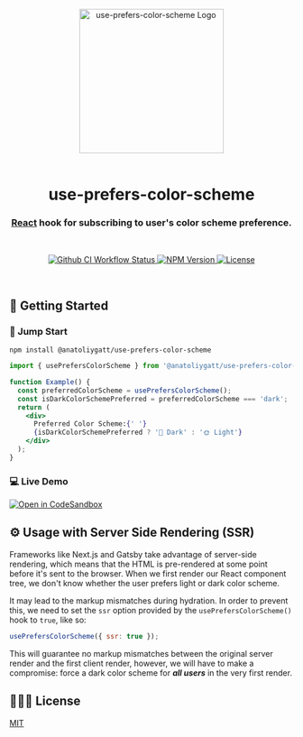 <br>

<div align="center">
  <img src="https://i.imgur.com/71mYMjx.png" width="256" alt="use-prefers-color-scheme Logo">
</div>

<br>

<h1 align="center">use-prefers-color-scheme</h1>
<h3 align="center"><a href="https://reactjs.org">React</a> hook for subscribing to user's color scheme preference.</h3>

<br>

<p align="center">
  <a href="https://github.com/anatoliygatt/use-prefers-color-scheme/actions?query=workflow%3ACI">
    <img src="https://img.shields.io/github/workflow/status/anatoliygatt/use-prefers-color-scheme/CI/master?style=for-the-badge&logo=github&label=CI&labelColor=000000" alt="Github CI Workflow Status">
  </a>
  <a href="https://www.npmjs.com/package/@anatoliygatt/use-prefers-color-scheme">
    <img src="https://img.shields.io/npm/v/@anatoliygatt/use-prefers-color-scheme.svg?style=for-the-badge&logo=npm&labelColor=000000" alt="NPM Version">
  </a>
  <a href="https://github.com/anatoliygatt/use-prefers-color-scheme/blob/master/LICENSE">
    <img src="https://img.shields.io/github/license/anatoliygatt/use-prefers-color-scheme.svg?style=for-the-badge&logo=opensourceinitiative&logoColor=ffffff&labelColor=000000" alt="License">
  </a>
</p>

<br>

## 🚀 Getting Started

### 🐇 Jump Start

```shell
npm install @anatoliygatt/use-prefers-color-scheme
```

```jsx
import { usePrefersColorScheme } from '@anatoliygatt/use-prefers-color-scheme';

function Example() {
  const preferredColorScheme = usePrefersColorScheme();
  const isDarkColorSchemePreferred = preferredColorScheme === 'dark';
  return (
    <div>
      Preferred Color Scheme:{' '}
      {isDarkColorSchemePreferred ? '🌚 Dark' : '🌞 Light'}
    </div>
  );
}
```

### 💻 Live Demo

[![Open in CodeSandbox](https://codesandbox.io/static/img/play-codesandbox.svg)](https://codesandbox.io/s/demo-for-anatoliygatt-use-prefers-color-scheme-llkul)

## ⚙️ Usage with Server Side Rendering (SSR)

Frameworks like Next.js and Gatsby take advantage of server-side rendering, which means that the HTML is pre-rendered at some point before it's sent to the browser. When we first render our React component tree, we don't know whether the user prefers light or dark color scheme.

It may lead to the markup mismatches during hydration. In order to prevent this, we need to set the `ssr` option provided by the `usePrefersColorScheme()` hook to `true`, like so:

```javascript
usePrefersColorScheme({ ssr: true });
```

This will guarantee no markup mismatches between the original server render and the first client render, however, we will have to make a compromise: force a dark color scheme for **_all users_** in the very first render.

## 👨🏼‍⚖️ License

[MIT](https://github.com/anatoliygatt/use-prefers-color-scheme/blob/master/LICENSE)
